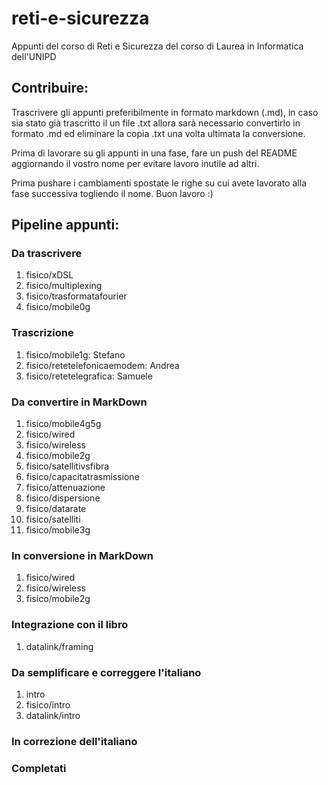 # reti-e-sicurezza
Appunti del corso di Reti e Sicurezza del corso di Laurea in Informatica dell'UNIPD

## Contribuire:
Trascrivere gli appunti preferibilmente in formato markdown (.md), in caso sia stato già trascritto il un file .txt allora sarà necessario convertirlo in formato .md ed eliminare la copia .txt una volta ultimata la conversione.

Prima di lavorare su gli appunti in una fase, fare un push del README aggiornando il vostro nome per evitare lavoro inutile ad altri.

Prima pushare i cambiamenti spostate le righe su cui avete lavorato alla fase successiva togliendo il nome. Buon lavoro :)

## Pipeline appunti:
### Da trascrivere
<ol>
    <li>fisico/xDSL</li>
    <li>fisico/multiplexing</li>
    <li>fisico/trasformatafourier</li>
    <li>fisico/mobile0g</li>
</ol>

### Trascrizione
<ol>
    <li>fisico/mobile1g: Stefano</l1>
    <li>fisico/retetelefonicaemodem: Andrea</li>
    <li>fisico/retetelegrafica: Samuele</li>
</ol>

### Da convertire in MarkDown
<ol>
    <li>fisico/mobile4g5g</li>
    <li>fisico/wired</li>
    <li>fisico/wireless</li>
    <li>fisico/mobile2g</li>
    <li>fisico/satellitivsfibra</li>
    <li>fisico/capacitatrasmissione</li>
    <li>fisico/attenuazione</li>
    <li>fisico/dispersione</li>
    <li>fisico/datarate</li>
    <li>fisico/satelliti</li>
    <li>fisico/mobile3g</li>
</ol>

### In conversione in MarkDown
<ol>
    <li>fisico/wired</li>
    <li>fisico/wireless</li>
    <li>fisico/mobile2g</li>
</ol>

### Integrazione con il libro
<ol>
    <li>datalink/framing</li>
</ol>

### Da semplificare e correggere l'italiano
<ol>
    <li>intro</li>
    <li>fisico/intro</li>
    <li>datalink/intro</li>
</ol>

### In correzione dell'italiano
<ol>
</ol>

### Completati
<ol>
</ol>
